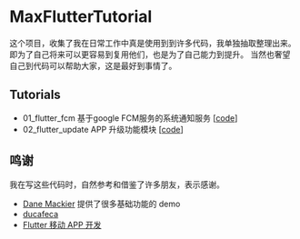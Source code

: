 # MaxFlutterTutorial

这个项目，收集了我在日常工作中真是使用到到许多代码，我单独抽取整理出来。
即为了自己将来可以更容易到复用他们，也是为了自己能力到提升。
当然也奢望自己到代码可以帮助大家，这是最好到事情了。

## Tutorials

* 01_flutter_fcm 基于google FCM服务的系统通知服务 [[code](https://github.com/tongweizj/MaxFlutterTutorial/tree/master/01_flutter_fcm)]
* 02_flutter_update APP 升级功能模块 [[code](https://github.com/tongweizj/MaxFlutterTutorial/tree/master/02_flutter_update)]

## 鸣谢

我在写这些代码时，自然参考和借鉴了许多朋友，表示感谢。

* [Dane Mackier](https://github.com/FilledStacks/flutter-tutorials) 提供了很多基础功能的 demo
* [ducafeca](https://github.com/ducafecat)
* [Flutter 移动 APP 开发](https://github.com/ducafecat/flutter-learn)
